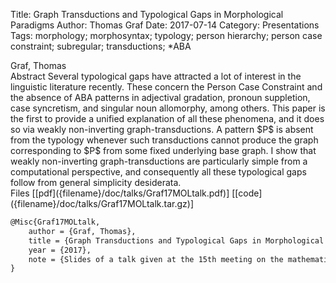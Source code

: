 Title: Graph Transductions and Typological Gaps in Morphological Paradigms
Author: Thomas Graf
Date: 2017-07-14
Category: Presentations
Tags: morphology; morphosyntax; typology; person hierarchy; person case constraint; subregular; transductions; *ABA

<div markdown class="authors">
Graf, Thomas
</div>

<div markdown class="abstract">
<span id="abstract-title">Abstract</span>
Several typological gaps have attracted a lot of interest in the linguistic literature recently.
These concern the Person Case Constraint and the absence of ABA patterns in adjectival gradation, pronoun suppletion, case syncretism, and singular noun allomorphy, among others.
This paper is the first to provide a unified explanation of all these phenomena, and it does so via weakly non-inverting graph-transductions.
A pattern $P$ is absent from the typology whenever such transductions cannot produce the graph corresponding to $P$ from some fixed underlying base graph.
I show that weakly non-inverting graph-transductions are particularly simple from a computational perspective, and consequently all these typological gaps follow from general simplicity desiderata.
</div>

<div markdown class="files">
<span id="files-title">Files</span>
[[pdf]({filename}/doc/talks/Graf17MOLtalk.pdf)]
[[code]({filename}/doc/talks/Graf17MOLtalk.tar.gz)]
</div>

~~~latex
@Misc{Graf17MOLtalk,
    author = {Graf, Thomas},
    title = {Graph Transductions and Typological Gaps in Morphological Paradigms},
    year = {2017},
    note = {Slides of a talk given at the 15th meeting on the mathematics of language ({MOL} 2017), {J}uly 13--14, {Q}ueen {M}ary {U}niversity of {L}ondon, {L}ondon, {UK}}
}
~~~
